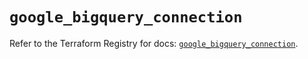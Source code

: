 # `google_bigquery_connection`

Refer to the Terraform Registry for docs: [`google_bigquery_connection`](https://registry.terraform.io/providers/hashicorp/google/5.24.0/docs/resources/bigquery_connection).
